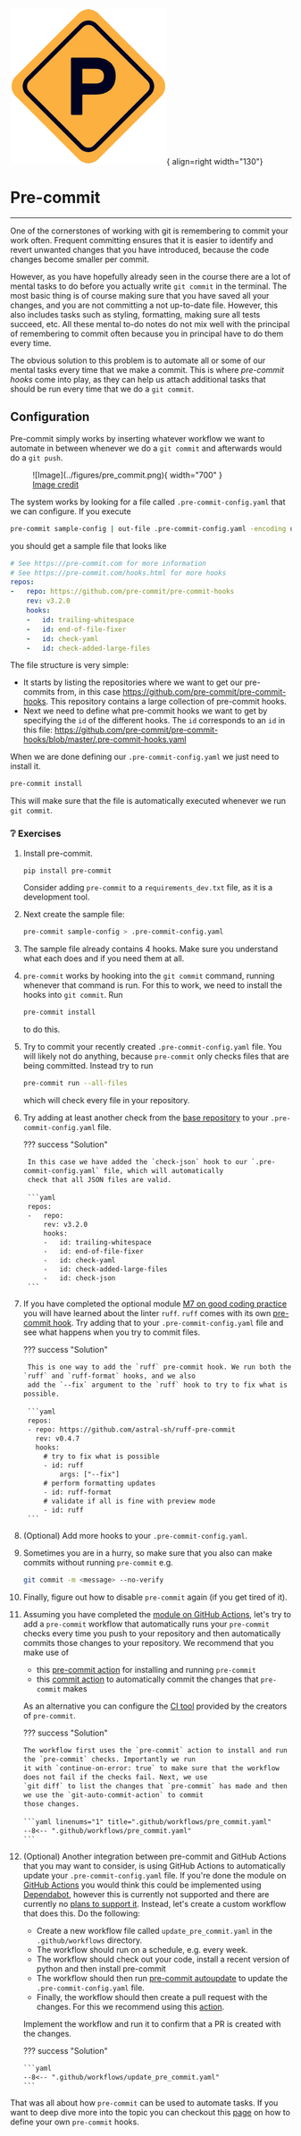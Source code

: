![Logo](../figures/icons/precommit.png){ align=right width="130"}

# Pre-commit

---

One of the cornerstones of working with git is remembering to commit your work often. Frequent committing ensures
that it is easier to identify and revert unwanted changes that you have introduced, because the code changes become
smaller per commit.

However, as you have hopefully already seen in the course there are a lot of mental tasks to do before you actually write
`git commit` in the terminal. The most basic thing is of course making sure that you have saved all your changes, and
you are not committing a not up-to-date file. However, this also includes tasks such as styling, formatting, making
sure all tests succeed, etc. All these mental to-do notes do not mix well with the principal of remembering to commit
often because you in principal have to do them every time.

The obvious solution to this problem is to automate all or some of our mental tasks every time that we make a commit. This
is where *pre-commit hooks* come into play, as they can help us attach additional tasks that should be run every time
that we do a `git commit`.

## Configuration

Pre-commit simply works by inserting whatever workflow we want to automate in between whenever we do a `git commit` and
afterwards would do a `git push`.

<figure markdown>
![Image](../figures/pre_commit.png){ width="700" }
<figcaption>
<a href="https://ljvmiranda921.github.io/notebook/2018/06/21/precommits-using-black-and-flake8/"> Image credit </a>
</figcaption>
</figure>

The system works by looking for a file called `.pre-commit-config.yaml` that we can configure. If you execute

```bash
pre-commit sample-config | out-file .pre-commit-config.yaml -encoding utf8
```

you should get a sample file that looks like

```yaml
# See https://pre-commit.com for more information
# See https://pre-commit.com/hooks.html for more hooks
repos:
-   repo: https://github.com/pre-commit/pre-commit-hooks
    rev: v3.2.0
    hooks:
    -   id: trailing-whitespace
    -   id: end-of-file-fixer
    -   id: check-yaml
    -   id: check-added-large-files
```

The file structure is very simple:

* It starts by listing the repositories where we want to get our pre-commits from, in this case
  <https://github.com/pre-commit/pre-commit-hooks>. This repository contains a large collection of pre-commit hooks.
* Next we need to define what pre-commit hooks we want to get by specifying the `id` of the different hooks.
  The `id` corresponds to an `id` in this file:
  <https://github.com/pre-commit/pre-commit-hooks/blob/master/.pre-commit-hooks.yaml>

When we are done defining our `.pre-commit-config.yaml` we just need to install it.

```bash
pre-commit install
```

This will make sure that the file is automatically executed whenever we run `git commit`.

### ❔ Exercises

1. Install pre-commit.

    ```bash
    pip install pre-commit
    ```

    Consider adding `pre-commit` to a `requirements_dev.txt` file, as it is a development tool.

2. Next create the sample file:

    ```bash
    pre-commit sample-config > .pre-commit-config.yaml
    ```

3. The sample file already contains 4 hooks. Make sure you understand what each does and if you need them at all.

4. `pre-commit` works by hooking into the `git commit` command, running whenever that command is run. For this to work,
    we need to install the hooks into `git commit`. Run

    ```bash
    pre-commit install
    ```

    to do this.

5. Try to commit your recently created `.pre-commit-config.yaml` file. You will likely not do anything, because
    `pre-commit` only checks files that are being committed. Instead try to run

    ```bash
    pre-commit run --all-files
    ```

    which will check every file in your repository.

6. Try adding at least another check from the [base repository](https://github.com/pre-commit/pre-commit-hooks) to your
    `.pre-commit-config.yaml` file.

    ??? success "Solution"

        In this case we have added the `check-json` hook to our `.pre-commit-config.yaml` file, which will automatically
        check that all JSON files are valid.

        ```yaml
        repos:
        -   repo:
            rev: v3.2.0
            hooks:
            -   id: trailing-whitespace
            -   id: end-of-file-fixer
            -   id: check-yaml
            -   id: check-added-large-files
            -   id: check-json
        ```

7. If you have completed the optional module
    [M7 on good coding practice](../s2_organisation_and_version_control/good_coding_practice.md) you will have learned
    about the linter `ruff`. `ruff` comes with its own [pre-commit hook](https://github.com/astral-sh/ruff-pre-commit).
    Try adding that to your `.pre-commit-config.yaml` file and see what happens when you try to commit files.

    ??? success "Solution"

        This is one way to add the `ruff` pre-commit hook. We run both the `ruff` and `ruff-format` hooks, and we also
        add the `--fix` argument to the `ruff` hook to try to fix what is possible.

        ```yaml
        repos:
        - repo: https://github.com/astral-sh/ruff-pre-commit
          rev: v0.4.7
          hooks:
            # try to fix what is possible
            - id: ruff
                args: ["--fix"]
            # perform formatting updates
            - id: ruff-format
            # validate if all is fine with preview mode
            - id: ruff
        ```

8. (Optional) Add more hooks to your `.pre-commit-config.yaml`.

9. Sometimes you are in a hurry, so make sure that you also can make commits without running `pre-commit` e.g.

    ```bash
    git commit -m <message> --no-verify
    ```

10. Finally, figure out how to disable `pre-commit` again (if you get tired of it).

11. Assuming you have completed the [module on GitHub Actions](github_actions.md), let's try to add a
    `pre-commit` workflow that automatically runs your `pre-commit` checks every time you push to your repository and
    then automatically commits those changes to your repository. We recommend that you make use of

    * this [pre-commit action](https://github.com/pre-commit/action) for installing and running `pre-commit`
    * this [commit action](https://github.com/stefanzweifel/git-auto-commit-action) to automatically commit the
      changes that `pre-commit` makes

    As an alternative you can configure the [CI tool](https://pre-commit.ci/) provided by the creators of `pre-commit`.

    ??? success "Solution"

        The workflow first uses the `pre-commit` action to install and run the `pre-commit` checks. Importantly we run
        it with `continue-on-error: true` to make sure that the workflow does not fail if the checks fail. Next, we use
        `git diff` to list the changes that `pre-commit` has made and then we use the `git-auto-commit-action` to commit
        those changes.

        ```yaml linenums="1" title=".github/workflows/pre_commit.yaml"
        --8<-- ".github/workflows/pre_commit.yaml"
        ```

12. (Optional) Another integration between pre-commit and GitHub Actions that you may want to consider, is using
    GitHub Actions to automatically update your `.pre-commit-config.yaml` file. If you're done the module on
    [GitHub Actions](github_actions.md) you would think this could be implemented using
    [Dependabot](https://github.com/dependabot), however this is currently not supported and there are currently no
    [plans to support it](https://github.com/dependabot/dependabot-core/issues/1524). Instead, let's create a custom
    workflow that does this. Do the following:

    * Create a new workflow file called `update_pre_commit.yaml` in the `.github/workflows` directory.
    * The workflow should run on a schedule, e.g. every week.
    * The workflow should check out your code, install a recent version of python and then install pre-commit
    * The workflow should then run [pre-commit autoupdate](https://pre-commit.com/#pre-commit-autoupdate) to update
        the `.pre-commit-config.yaml` file.
    * Finally, the workflow should then create a pull request with the changes. For this we recommend using this
        [action](https://github.com/peter-evans/create-pull-request).

    Implement the workflow and run it to confirm that a PR is created with the changes.

    ??? success "Solution"

        ```yaml
        --8<-- ".github/workflows/update_pre_commit.yaml"
        ```

That was all about how `pre-commit` can be used to automate tasks. If you want to deep dive more into the topic you
can checkout this [page](https://pre-commit.com/#python) on how to define your own `pre-commit` hooks.
